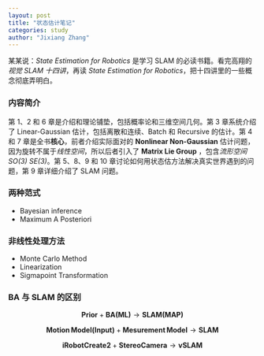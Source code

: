```yaml
---
layout: post
title: "状态估计笔记"
categories: study
author: "Jixiang Zhang"
---
```


某某说：*State Estimation for Robotics* 是学习 SLAM 的必读书籍。看完高翔的 *视觉 SLAM 十四讲*，再读 *State Estimation for Robotics*，把十四讲里的一些概念彻底弄明白。

### 内容简介

第 1、2 和 6 章是介绍和理论铺垫，包括概率论和三维空间几何。第 3 章系统介绍了 Linear-Gaussian 估计，包括离散和连续、Batch 和 Recursive 的估计。第 4 和 7 章是全书**核心**，前者介绍实际面对的 **Nonlinear Non-Gaussian** 估计问题，因为旋转不属于*线性空间*，所以后者引入了 **Matrix Lie Group** ，包含*流形空间 SO(3) SE(3)*。第 5、8、9 和 10 章讨论如何用状态估方法解决真实世界遇到的问题，第 9 章详细介绍了 SLAM 问题。

### 两种范式

- Bayesian inference
- Maximum A Posteriori

### 非线性处理方法

- Monte Carlo Method
- Linearization
- Sigmapoint Transformation

### BA 与 SLAM 的区别

$$
\mathbf{Prior} + \mathbf{BA ( ML )} \to \mathbf{SLAM ( MAP )}
$$

$$
\mathbf{Motion\,Model(Input)} + \mathbf{Mesurement\,Model} \to \mathbf{SLAM}
$$

$$
\mathbf{iRobot Create 2} + \mathbf{Stereo Camera} \to \mathbf{vSLAM}
$$

